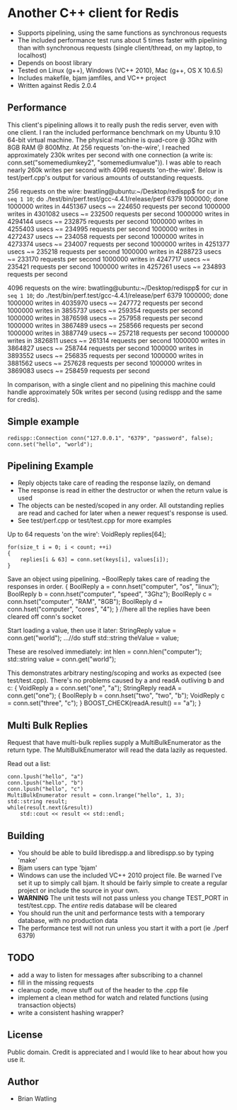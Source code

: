 # Another C++ client for Redis

- Supports pipelining, using the same functions as synchronous requests
- The included performance test runs about 5 times faster with pipelining than with synchronous requests (single client/thread, on my laptop, to localhost)
- Depends on boost library
- Tested on Linux (g++), Windows (VC++ 2010), Mac (g++, OS X 10.6.5)
- Includes makefile, bjam jamfiles, and VC++ project
- Written against Redis 2.0.4

## Performance

This client's pipelining allows it to really push the redis server, even with one client. I ran the included performance benchmark on my Ubuntu 9.10 64-bit virtual machine. The physical machine is quad-core @ 3Ghz with 8GB RAM @ 800Mhz. At 256 requests 'on-the-wire', I reached approximately 230k writes per second with one connection (a write is: conn.set("somemediumkey2", "somemediumvalue")). I was able to reach nearly 260k writes per second with 4096 requests 'on-the-wire'. Below is test/perf.cpp's output for various amounts of outstanding requests.

256 requests on the wire:
    bwatling@ubuntu:~/Desktop/redispp$ for cur in `seq 1 10`; do ./test/bin/perf.test/gcc-4.4.1/release/perf 6379 1000000; done
    1000000 writes in 4451367 usecs ~= 224650 requests per second
    1000000 writes in 4301082 usecs ~= 232500 requests per second
    1000000 writes in 4294144 usecs ~= 232875 requests per second
    1000000 writes in 4255403 usecs ~= 234995 requests per second
    1000000 writes in 4272437 usecs ~= 234058 requests per second
    1000000 writes in 4273374 usecs ~= 234007 requests per second
    1000000 writes in 4251377 usecs ~= 235218 requests per second
    1000000 writes in 4288723 usecs ~= 233170 requests per second
    1000000 writes in 4247717 usecs ~= 235421 requests per second
    1000000 writes in 4257261 usecs ~= 234893 requests per second

4096 requests on the wire:
    bwatling@ubuntu:~/Desktop/redispp$ for cur in `seq 1 10`; do ./test/bin/perf.test/gcc-4.4.1/release/perf 6379 1000000; done
    1000000 writes in 4035970 usecs ~= 247772 requests per second
    1000000 writes in 3855737 usecs ~= 259354 requests per second
    1000000 writes in 3876598 usecs ~= 257958 requests per second
    1000000 writes in 3867489 usecs ~= 258566 requests per second
    1000000 writes in 3887749 usecs ~= 257218 requests per second
    1000000 writes in 3826811 usecs ~= 261314 requests per second
    1000000 writes in 3864827 usecs ~= 258744 requests per second
    1000000 writes in 3893552 usecs ~= 256835 requests per second
    1000000 writes in 3881562 usecs ~= 257628 requests per second
    1000000 writes in 3869083 usecs ~= 258459 requests per second

In comparison, with a single client and no pipelining this machine could handle approximately 50k writes per second (using redispp and the same for credis).

## Simple example

    redispp::Connection conn("127.0.0.1", "6379", "password", false);
    conn.set("hello", "world");

## Pipelining Example

- Reply objects take care of reading the response lazily, on demand
- The response is read in either the destructor or when the return value is used
- The objects can be nested/scoped in any order. All outstanding replies are read and cached for later when a newer request's response is used.
- See test/perf.cpp or test/test.cpp for more examples

Up to 64 requests 'on the wire':
    VoidReply replies[64];

    for(size_t i = 0; i < count; ++i)
    {
        replies[i & 63] = conn.set(keys[i], values[i]);
    }

Save an object using pipelining. ~BoolReply takes care of reading the responses in order.
    {
        BoolReply a = conn.hset("computer", "os", "linux");
        BoolReply b = conn.hset("computer", "speed", "3Ghz");
        BoolReply c = conn.hset("computer", "RAM", "8GB");
        BoolReply d = conn.hset("computer", "cores", "4");
    }
    //here all the replies have been cleared off conn's socket

Start loading a value, then use it later:
    StringReply value = conn.get("world");
    ...//do stuff
    std::string theValue = value;

These are resolved immediately:
    int hlen = conn.hlen("computer");
    std::string value = conn.get("world");

This demonstrates arbitrary nesting/scoping and works as expected (see test/test.cpp). There's no problems caused by a and readA outliving b and c:
    {
        VoidReply a = conn.set("one", "a");
        StringReply readA = conn.get("one");
        {
            BoolReply b = conn.hset("two", "two", "b");
            VoidReply c = conn.set("three", "c");
        }
        BOOST_CHECK(readA.result() == "a");
    }

## Multi Bulk Replies

Request that have multi-bulk replies supply a MultiBulkEnumerator as the return type. The MultiBulkEnumerator will read the data lazily as requested.

Read out a list:

    conn.lpush("hello", "a")
    conn.lpush("hello", "b")
    conn.lpush("hello", "c")
    MultiBulkEnumerator result = conn.lrange("hello", 1, 3);
    std::string result;
    while(result.next(&result))
        std::cout << result << std::endl;

## Building

- You should be able to build libredispp.a and libredispp.so by typing 'make'
- Bjam users can type 'bjam'
- Windows can use the included VC++ 2010 project file. Be warned I've set it up to simply call bjam. It should be fairly simple to create a regular project or include the source in your own.
- **WARNING** The unit tests will not pass unless you change TEST_PORT in test/test.cpp. The *entire* redis database will be cleared
- You should run the unit and performance tests with a temporary database, with no production data
- The performance test will not run unless you start it with a port (ie ./perf 6379)

## TODO

- add a way to listen for messages after subscribing to a channel
- fill in the missing requests
- cleanup code, move stuff out of the header to the .cpp file
- implement a clean method for watch and related functions (using transaction objects)
- write a consistent hashing wrapper?

## License

Public domain. Credit is appreciated and I would like to hear about how you use it.

## Author

- Brian Watling

